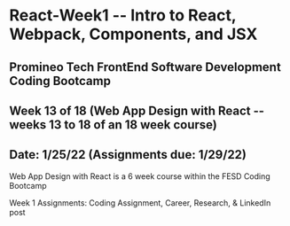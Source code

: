 # React-Week1 -- Intro to React, Webpack, Components, and JSX

## Promineo Tech FrontEnd Software Development Coding Bootcamp 
## Week 13 of 18 (Web App Design with React -- weeks 13 to 18 of an 18 week course) 
## Date:  1/25/22 (Assignments due:  1/29/22) 

Web App Design with React is a 6 week course within the FESD Coding Bootcamp

Week 1 Assignments:  Coding Assignment, Career,  Research, & LinkedIn post
